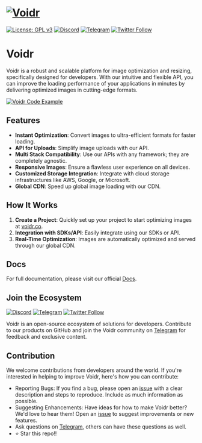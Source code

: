 # [![Voidr](https://img.voidr.co/voidr/compress:100/convert:webp/fetch/https://api.voidr.co/v1/images/raw/voidr/voidr-banner-en_1701195001454.png)](https://en.voidr.co/images)

[![License: GPL v3](https://img.shields.io/badge/License-GPLv3-blue.svg)](https://www.gnu.org/licenses/gpl-3.0)
[![Discord](https://img.shields.io/badge/Discord-7289DA?style=flat-square&logo=discord&logoColor=white)](https://discord.gg/Wk6dfhJu)
[![Telegram](https://img.shields.io/badge/Telegram-2CA5E0?style=flat-squeare&logo=telegram&logoColor=white)](https://t.me/comunidadevoidr/1)
[![Twitter Follow](https://img.shields.io/twitter/follow/Voidr_co?style=social)](https://twitter.com/Voidr_co)

# Voidr

Voidr is a robust and scalable platform for image optimization and resizing, specifically designed for developers. With our intuitive and flexible API, you can improve the loading performance of your applications in minutes by delivering optimized images in cutting-edge formats.

[![Voidr Code Example](https://img.voidr.co/voidr/compress:100/convert:webp/fetch/https://api.voidr.co/v1/images/raw/voidr/code-example-clean.png)](https://voidr-images-en.readme.io/reference/intro)

## Features

- **Instant Optimization**: Convert images to ultra-efficient formats for faster loading.
- **API for Uploads**: Simplify image uploads with our API.
- **Multi Stack Compatibility**: Use our APIs with any framework; they are completely agnostic.
- **Responsive Images**: Ensure a flawless user experience on all devices.
- **Customized Storage Integration**: Integrate with cloud storage infrastructures like AWS, Google, or Microsoft.
- **Global CDN**: Speed up global image loading with our CDN.

## How It Works

1. **Create a Project**: Quickly set up your project to start optimizing images at [voidr.co](https://en.voidr.co/images).
2. **Integration with SDKs/API**: Easily integrate using our SDKs or API.
3. **Real-Time Optimization**: Images are automatically optimized and served through our global CDN.

## Docs

For full documentation, please visit our official [Docs](https://voidr-images-en.readme.io/reference/intro).

## Join the Ecosystem

[![Discord](https://img.shields.io/badge/Discord-7289DA?style=flat-square&logo=discord&logoColor=white)](https://discord.gg/Wk6dfhJu)
[![Telegram](https://img.shields.io/badge/Telegram-2CA5E0?style=flat-squeare&logo=telegram&logoColor=white)](https://t.me/comunidadevoidr/1)
[![Twitter Follow](https://img.shields.io/twitter/follow/Voidr_co?style=social)](https://twitter.com/Voidr_co)

Voidr is an open-source ecosystem of solutions for developers. Contribute to our products on GitHub and join the Voidr community on [Telegram](https://t.me/comunidadevoidr/1) for feedback and exclusive content.

## Contribution

We welcome contributions from developers around the world. If you're interested in helping to improve Voidr, here's how you can contribute:

- Reporting Bugs: If you find a bug, please open an [issue](https://github.com/voidr-team/voidr-web/issues) with a clear description and steps to reproduce. Include as much information as possible.
- Suggesting Enhancements: Have ideas for how to make Voidr better? We'd love to hear them! Open an [issue](https://github.com/voidr-team/voidr-web/issues) to suggest improvements or new features.
- Ask questions on [Telegram](https://t.me/comunidadevoidr/1), others can have these questions as well.
- ⭐️ Star this repo!!

